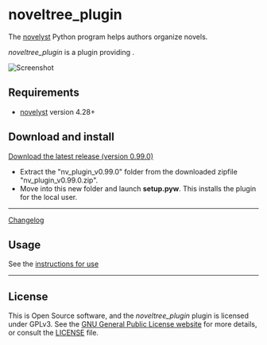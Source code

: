# noveltree_plugin

The [novelyst](https://peter88213.github.io/novelyst/) Python program helps authors organize novels.  

*noveltree_plugin* is a plugin providing . 

![Screenshot](Screenshots/screen01.png)

## Requirements

- [novelyst](https://peter88213.github.io/novelyst/) version 4.28+

## Download and install

[Download the latest release (version 0.99.0)](https://github.com/peter88213/noveltree_plugin/raw/main/dist/nv_plugin_v0.99.0.zip)

- Extract the "nv_plugin_v0.99.0" folder from the downloaded zipfile "nv_plugin_v0.99.0.zip".
- Move into this new folder and launch **setup.pyw**. This installs the plugin for the local user.

---

[Changelog](changelog)

## Usage

See the [instructions for use](usage)

---

## License

This is Open Source software, and the *noveltree_plugin* plugin is licensed under GPLv3. See the
[GNU General Public License website](https://www.gnu.org/licenses/gpl-3.0.en.html) for more
details, or consult the [LICENSE](https://github.com/peter88213/noveltree_plugin/blob/main/LICENSE) file.
